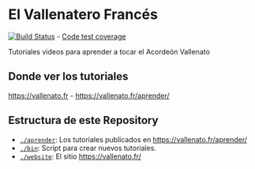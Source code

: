 El Vallenatero Francés
======================

[![Build Status](https://travis-ci.com/e2jk/vallenato.fr.svg?branch=master)](https://travis-ci.com/e2jk/vallenato.fr) - [Code test coverage](https://e2jk.github.io/vallenato.fr/coverage/index.html)

Tutoriales videos para aprender a tocar el Acordeón Vallenato

Donde ver los tutoriales
------------------------

https://vallenato.fr - https://vallenato.fr/aprender/

Estructura de este Repository
-----------------------------

* [`./aprender`](../../tree/master/aprender): Los tutoriales publicados en https://vallenato.fr/aprender/
* [`./bin`](../../tree/master/bin): Script para crear nuevos tutoriales.
* [`./website`](../../tree/master/website): El sitio https://vallenato.fr/
